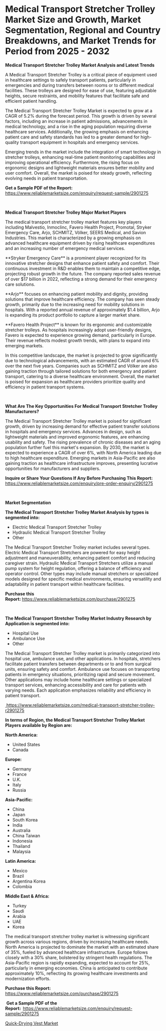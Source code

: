 <p><h1>Medical Transport Stretcher Trolley Market Size and Growth, Market Segmentation, Regional and Country Breakdowns, and Market Trends for Period from 2025 -  2032</h1></p><p><strong>Medical Transport Stretcher Trolley Market Analysis and Latest Trends</strong></p>
<p><p>A Medical Transport Stretcher Trolley is a critical piece of equipment used in healthcare settings to safely transport patients, particularly in emergencies and during transfers between rooms or to different medical facilities. These trolleys are designed for ease of use, featuring adjustable heights, secure restraints, and mobility features that facilitate safe and efficient patient handling.</p><p>The Medical Transport Stretcher Trolley Market is expected to grow at a CAGR of 5.2% during the forecast period. This growth is driven by several factors, including an increase in patient admissions, advancements in medical technology, and a rise in the aging population requiring diverse healthcare services. Additionally, the growing emphasis on enhancing patient care and safety standards has led to a greater demand for high-quality transport equipment in hospitals and emergency services.</p><p>Emerging trends in the market include the integration of smart technology in stretcher trolleys, enhancing real-time patient monitoring capabilities and improving operational efficiency. Furthermore, the rising focus on ergonomic designs and lightweight materials ensures better mobility and user comfort. Overall, the market is poised for steady growth, reflecting evolving needs in patient transportation.</p></p>
<p><strong>Get a Sample PDF of the Report:&nbsp;</strong> <a href="https://www.reliablemarketsize.com/enquiry/request-sample/2901275?utm_campaign=2625&utm_medium=2&utm_source=Github&utm_content=ia&utm_term=16032025&utm_id=medical-transport-stretcher-trolley">https://www.reliablemarketsize.com/enquiry/request-sample/2901275</a></p>
<p>&nbsp;</p>
<p><strong>Medical Transport Stretcher Trolley Major Market Players</strong></p>
<p><p>The medical transport stretcher trolley market features key players including Malvestio, Inmoclinc, Favero Health Project, Promotal, Stryker Emergency Care, Arjo, SCHMITZ, Völker, SEERS Medical, and Savion Industries. This market is characterized by a growing emphasis on advanced healthcare equipment driven by rising healthcare expenditures and an increasing number of emergency medical services.</p><p>**Stryker Emergency Care** is a prominent player recognized for its innovative stretcher designs that enhance patient safety and comfort. Their continuous investment in R&D enables them to maintain a competitive edge, projecting robust growth in the future. The company reported sales revenue of over $17 billion in 2022, reflecting a strong demand for their emergency care solutions.</p><p>**Arjo** focuses on enhancing patient mobility and dignity, providing solutions that improve healthcare efficiency. The company has seen steady growth, primarily due to the increasing need for mobility solutions in hospitals. With a reported annual revenue of approximately $1.4 billion, Arjo is expanding its product portfolio to capture a larger market share.</p><p>**Favero Health Project** is known for its ergonomic and customizable stretcher trolleys. As hospitals increasingly adopt user-friendly designs, Favero is expected to experience growing demand, particularly in Europe. Their revenue reflects modest growth trends, with plans to expand into emerging markets.</p><p>In this competitive landscape, the market is projected to grow significantly due to technological advancements, with an estimated CAGR of around 6% over the next five years. Companies such as SCHMITZ and Völker are also gaining traction through tailored solutions for both emergency and patient transport, catering to a diverse healthcare environment. Overall, the market is poised for expansion as healthcare providers prioritize quality and efficiency in patient transport systems.</p></p>
<p>&nbsp;</p>
<p><strong>What Are The Key Opportunities For Medical Transport Stretcher Trolley Manufacturers?</strong></p>
<p><p>The Medical Transport Stretcher Trolley market is poised for significant growth, driven by increasing demand for effective patient transfer solutions in hospitals and emergency services. Advances in design, such as lightweight materials and improved ergonomic features, are enhancing usability and safety. The rising prevalence of chronic diseases and an aging population further fuel this market's expansion. By 2030, the market is expected to experience a CAGR of over 6%, with North America leading due to high healthcare expenditure. Emerging markets in Asia-Pacific are also gaining traction as healthcare infrastructure improves, presenting lucrative opportunities for manufacturers and suppliers.</p></p>
<p><strong>Inquire or Share Your Questions If Any Before Purchasing This Report:</strong> <a href="https://www.reliablemarketsize.com/enquiry/pre-order-enquiry/2901275?utm_campaign=2625&utm_medium=2&utm_source=Github&utm_content=ia&utm_term=16032025&utm_id=medical-transport-stretcher-trolley">https://www.reliablemarketsize.com/enquiry/pre-order-enquiry/2901275</a></p>
<p>&nbsp;</p>
<p><strong>Market Segmentation</strong></p>
<p><strong>The Medical Transport Stretcher Trolley Market Analysis by types is segmented into:</strong></p>
<p><ul><li>Electric Medical Transport Stretcher Trolley</li><li>Hydraulic Medical Transport Stretcher Trolley</li><li>Other</li></ul></p>
<p><p>The Medical Transport Stretcher Trolley market includes several types. Electric Medical Transport Stretchers are powered for easy height adjustment and maneuverability, enhancing patient comfort and reducing caregiver strain. Hydraulic Medical Transport Stretchers utilize a manual pump system for height regulation, offering a balance of efficiency and operator control. Other types may include manual stretchers or specialized models designed for specific medical environments, ensuring versatility and adaptability in patient transport within healthcare facilities.</p></p>
<p><strong>Purchase this Report:&nbsp;</strong><a href="https://www.reliablemarketsize.com/purchase/2901275?utm_campaign=2625&utm_medium=2&utm_source=Github&utm_content=ia&utm_term=16032025&utm_id=medical-transport-stretcher-trolley">https://www.reliablemarketsize.com/purchase/2901275</a></p>
<p>&nbsp;</p>
<p><strong>The Medical Transport Stretcher Trolley Market Industry Research by Application is segmented into:</strong></p>
<p><ul><li>Hospital Use</li><li>Ambulance Use</li><li>Other</li></ul></p>
<p><p>The Medical Transport Stretcher Trolley market is primarily categorized into hospital use, ambulance use, and other applications. In hospitals, stretchers facilitate patient transfers between departments or to and from surgical units, ensuring safety and comfort. Ambulance use focuses on transporting patients in emergency situations, prioritizing rapid and secure movement. Other applications may include home healthcare settings or specialized transport services, enhancing accessibility and care for patients with varying needs. Each application emphasizes reliability and efficiency in patient transport.</p></p>
<p><a href="https://www.reliablemarketsize.com/medical-transport-stretcher-trolley-r2901275?utm_campaign=2625&utm_medium=2&utm_source=Github&utm_content=ia&utm_term=16032025&utm_id=medical-transport-stretcher-trolley">&nbsp;https://www.reliablemarketsize.com/medical-transport-stretcher-trolley-r2901275</a></p>
<p><strong>In terms of Region, the Medical Transport Stretcher Trolley Market Players available by Region are:</strong></p>
<p>
    <p> <strong> North America: </strong>
        <ul>
            <li>United States</li>
            <li>Canada</li>
        </ul>
        </p> 
    <p> <strong> Europe: </strong>
        <ul>
            <li>Germany</li>
            <li>France</li>
            <li>U.K.</li>
            <li>Italy</li>
            <li>Russia</li>
        </ul>
        </p> 
    <p> <strong> Asia-Pacific: </strong>
        <ul>
            <li>China</li>
            <li>Japan</li>
            <li>South Korea</li>
            <li>India</li>
            <li>Australia</li>
            <li>China Taiwan</li>
            <li>Indonesia</li>
            <li>Thailand</li>
            <li>Malaysia</li>
        </ul>
        </p> 
    <p> <strong> Latin America: </strong>
        <ul>
            <li>Mexico</li>
            <li>Brazil</li>
            <li>Argentina Korea</li>
            <li>Colombia</li>
        </ul>
        </p> 
    <p> <strong> Middle East & Africa: </strong>
        <ul>
            <li>Turkey</li>
            <li>Saudi</li>
            <li>Arabia</li>
            <li>UAE</li>
            <li>Korea</li>
        </ul>
    </p>
    </p>
<p><p>The medical transport stretcher trolley market is witnessing significant growth across various regions, driven by increasing healthcare needs. North America is projected to dominate the market with an estimated share of 35%, fueled by advanced healthcare infrastructure. Europe follows closely with a 30% share, bolstered by stringent health regulations. The Asia-Pacific region is rapidly expanding, expected to account for 25%, particularly in emerging economies. China is anticipated to contribute approximately 10%, reflecting its growing healthcare investments and modernization efforts.</p></p>
<p><strong>Purchase this Report: </strong><a href="https://www.reliablemarketsize.com/purchase/2901275?utm_campaign=2625&utm_medium=2&utm_source=Github&utm_content=ia&utm_term=16032025&utm_id=medical-transport-stretcher-trolley">https://www.reliablemarketsize.com/purchase/2901275</a></p>
<p>&nbsp;<strong>Get a Sample PDF of the Report:&nbsp;&nbsp;</strong><a href="https://www.reliablemarketsize.com/enquiry/request-sample/2901275?utm_campaign=2625&utm_medium=2&utm_source=Github&utm_content=ia&utm_term=16032025&utm_id=medical-transport-stretcher-trolley">https://www.reliablemarketsize.com/enquiry/request-sample/2901275</a></p>
<p><strong></strong></p>
<p><p><a href="https://github.com/hillsmyung726/Market-Research-Report-List-1/blob/main/quick-drying-vest-market.md?utm_campaign=2625&utm_medium=2&utm_source=Github&utm_content=ia&utm_term=16032025&utm_id=medical-transport-stretcher-trolley">Quick-Drying Vest Market</a></p></p>